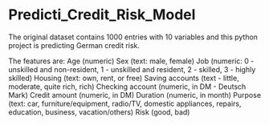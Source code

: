 # Predicti_Credit_Risk_Model
The original dataset contains 1000 entries with 10 variables and this python project is predicting German credit risk. 

The features are:
Age (numeric)
Sex (text: male, female)
Job (numeric: 0 - unskilled and non-resident, 1 - unskilled and resident, 2 - skilled, 3 - highly skilled)
Housing (text: own, rent, or free)
Saving accounts (text - little, moderate, quite rich, rich)
Checking account (numeric, in DM - Deutsch Mark)
Credit amount (numeric, in DM)
Duration (numeric, in month)
Purpose (text: car, furniture/equipment, radio/TV, domestic appliances, repairs, education, business, vacation/others)
Risk (good, bad)
